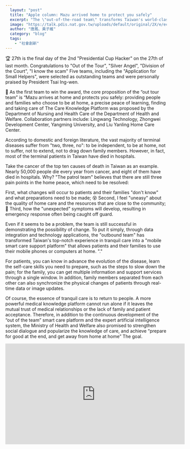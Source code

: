 ```yaml
---
  layout: "post"
  title: "Apple column: Mazu arrived home to protect you safely"
  excerpt: "The \"out-of-the-road team\" transforms Taiwan's world-class experience in tranquil care into a \"mobile smart care support platform\" that allows patients and their families to use their mobile phones or computers at home."
  image: "https://talk.pdis.nat.gov.tw/uploads/default/original/2X/e/ecb7dffd972a721dec11a2bc4a500f655f76a2f3.jpeg"
  author: "唐鳳、黃子維"
  category: "blog"
  tags: 
    - "社會創新"
---
```



🏆 27th is the final day of the 2nd &quot;Presidential Cup Hacker&quot; on the 27th of last month. Congratulations to &quot;Out of the Tour&quot;, &quot;Silver Angel&quot;, &quot;Division of the Court&quot;, &quot;I know the scam&quot; Five teams, including the &quot;Application for Small Helpers&quot;, were selected as outstanding teams and were personally praised by President Tsai Ing-wen. 

👸 As the first team to win the award, the core proposition of the “out tour team” is “Mazu arrives at home and protects you safely: providing people and families who choose to be at home, a precise peace of learning, finding and taking care of The Care Knowledge Platform was proposed by the Department of Nursing and Health Care of the Department of Health and Welfare. Collaboration partners include: Lingwang Technology, Zhongwei Development Center, Yangming University, and Liu Yanling Home Care Center. 

 According to domestic and foreign literature, the vast majority of terminal diseases suffer from &quot;two, three, no&quot;: to be independent, to be at home, not to suffer, not to extend, not to drag down family members. However, in fact, most of the terminal patients in Taiwan have died in hospitals. 

 Take the cancer of the top ten causes of death in Taiwan as an example. Nearly 50,000 people die every year from cancer, and eight of them have died in hospitals. Why? &quot;The patrol team&quot; believes that there are still three pain points in the home peace, which need to be resolved:

 First, what changes will occur to patients and their families &quot;don&#39;t know&quot; and what preparations need to be made;
😵 Second, I feel &quot;uneasy&quot; about the quality of home care and the resources that are close to the community;
🤔 Third, how the &quot;unexpected&quot; symptoms will develop, resulting in emergency response often being caught off guard. 

 Even if it seems to be a problem, the team is still successful in demonstrating the possibility of change. To put it simply, through data integration and technology applications, the &quot;outbound team&quot; has transformed Taiwan&#39;s top-notch experience in tranquil care into a &quot;mobile smart care support platform&quot; that allows patients and their families to use their mobile phones or computers at home. &quot;.&quot; 

 For patients, you can know in advance the evolution of the disease, learn the self-care skills you need to prepare, such as the steps to slow down the pain; for the family, you can get multiple information and support services through a single window. In addition, family members separated from each other can also synchronize the physical changes of patients through real-time data or image updates. 

 Of course, the essence of tranquil care is to return to people. A more powerful medical knowledge platform cannot run alone if it leaves the mutual trust of medical relationships or the lack of family and patient acceptance. Therefore, in addition to the continuous development of the “out of the team” smart care platform and the expert artificial intelligence system, the Ministry of Health and Welfare also promised to strengthen social dialogue and popularize the knowledge of care, and achieve “prepare for good at the end, and get away from home at home” The goal. 

 <center> 
 <iframe width="560" height="315" src="https://www.youtube.com/embed/5P66X7mYjAg" frameborder="0" allowfullscreen></iframe> 
 </center> 
